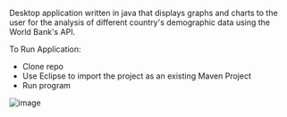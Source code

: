 Desktop application written in java that displays graphs and charts to the user for the analysis of different country's demographic data using the World Bank's API.

To Run Application:

- Clone repo
- Use Eclipse to import the project as an existing Maven Project
- Run program

![image](https://user-images.githubusercontent.com/87501612/130724338-afae129c-acd3-49bf-80a9-df7e7f3e43a0.png)

